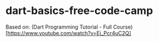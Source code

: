 # dart-basics-free-code-camp

Based on: (Dart Programming Tutorial - Full Course)[https://www.youtube.com/watch?v=Ej_Pcr4uC2Q]
